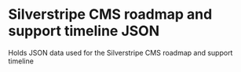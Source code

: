 # Silverstripe CMS roadmap and support timeline JSON

Holds JSON data used for the Silverstripe CMS roadmap and support timeline
